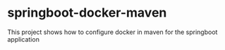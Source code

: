 # springboot-docker-maven
This project shows how to configure docker in maven for the springboot application
